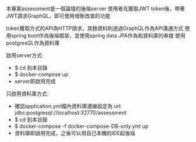 本專案assessment是一個論壇的後端server
使用者先獲取JWT token後，帶著JWT請求GraphQL，即可使用增刪改查的功能

token獲取方式的API為HTTP請求，其餘資料則透過GraphQL作為API溝通方式
使用spring boot作為後端框架，並使用spring data JPA作為和資料庫的串接
使用postgresQL作為資料庫

啟用server方式:
 * $ cd 到本目錄
 * $ docker-compose up
 * server即啟用完成

只啟用資料庫方式:
 * 確認application.yml檔內資料庫連線設定為 url: jdbc:postgresql://localhost:32770/assessment
 * $ cd 到本目錄
 * $ docker-compose -f docker-compose-DB-only.yml up
 * 資料庫即啟用完成，之後可以用自己本機的IDE起後端
